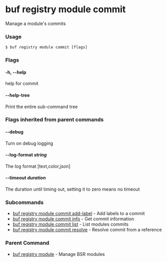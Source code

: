 # buf registry module commit

Manage a module's commits

### Usage

```console
$ buf registry module commit [flags]
```

### Flags

#### \-h, --help

help for commit

#### \--help-tree

Print the entire sub-command tree

### Flags inherited from parent commands

#### \--debug

Turn on debug logging

#### \--log-format _string_

The log format \[text,color,json\]

#### \--timeout _duration_

The duration until timing out, setting it to zero means no timeout

### Subcommands

- [buf registry module commit add-label](add-label/) - Add labels to a commit
- [buf registry module commit info](info/) - Get commit information
- [buf registry module commit list](list/) - List modules commits
- [buf registry module commit resolve](resolve/) - Resolve commit from a reference

### Parent Command

- [buf registry module](../) - Manage BSR modules
